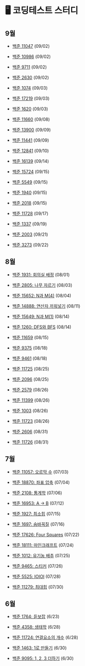 # 🖥️ 코딩테스트 스터디

## 9월

- [백준 11047](https://www.acmicpc.net/problem/11047) (09/02)

- [백준 10986](https://www.acmicpc.net/problem/10986) (09/02)

- [백준 9711](https://www.acmicpc.net/problem/9711) (09/02)

- [백준 2630](https://www.acmicpc.net/problem/2630) (09/02)

- [백준 1074](https://www.acmicpc.net/problem/1074) (09/03)

- [백준 17219](https://www.acmicpc.net/problem/17219) (09/03)

- [백준 1620](https://www.acmicpc.net/problem/1620) (09/03)

- [백준 11660](https://www.acmicpc.net/problem/11660) (09/08)

- [백준 13900](https://www.acmicpc.net/problem/13900) (09/09)

- [백준 11441](https://www.acmicpc.net/problem/11441) (09/09)

- [백준 12841](https://www.acmicpc.net/problem/12841) (09/10)

- [백준 16139](https://www.acmicpc.net/problem/16139) (09/14)

- [백준 15724](https://www.acmicpc.net/problem/15724) (09/15)

- [백준 5549](https://www.acmicpc.net/problem/5549) (09/15)

- [백준 1940](https://www.acmicpc.net/problem/1940) (09/15)

- [백준 2018](https://www.acmicpc.net/problem/2018) (09/15)

- [백준 11728](https://www.acmicpc.net/problem/11728) (09/17)

- [백준 1337](https://www.acmicpc.net/problem/1337) (09/19)

- [백준 2003](https://www.acmicpc.net/problem/2003) (09/21)

- [백준 3273](https://www.acmicpc.net/problem/3273) (09/22)

## 8월

- [백준 1931: 회의실 배정](https://www.acmicpc.net/problem/1931) (08/01)

- [백준 2805: 나무 자르기](https://www.acmicpc.net/problem/2805) (08/03)

- [백준 15652: N과 M(4)](https://www.acmicpc.net/problem/15652) (08/04)

- [백준 14888: 연산자 끼워넣기](https://www.acmicpc.net/problem/14888) (08/11)

- [백준 15649: N과 M(1)](https://www.acmicpc.net/problem/15649) (08/14)

- [백준 1260: DFS와 BFS](https://www.acmicpc.net/problem/1260) (08/14)

- [백준 11659](https://www.acmicpc.net/problem/11659) (08/15)

- [백준 9375](https://www.acmicpc.net/problem/9375) (08/18)

- [백준 9461](https://www.acmicpc.net/problem/9461) (08/18)

- [백준 11725](https://www.acmicpc.net/problem/11725) (08/25)

- [백준 2096](https://www.acmicpc.net/problem/2096) (08/25)

- [백준 2579](https://www.acmicpc.net/problem/2579) (08/26)

- [백준 11399](https://www.acmicpc.net/problem/11399) (08/26)

- [백준 1003](https://www.acmicpc.net/problem/1003) (08/26)

- [백준 11723](https://www.acmicpc.net/problem/11723) (08/26)

- [백준 2606](https://www.acmicpc.net/problem/2606) (08/31)

- [백준 11726](https://www.acmicpc.net/problem/11726) (08/31)

## 7월

- [백준 11057: 오르막 수](https://www.acmicpc.net/problem/11057) (07/03)

- [백준 18870: 좌표 압축](https://www.acmicpc.net/problem/18870) (07/04)

- [백준 2108: 통계학](https://www.acmicpc.net/problem/2180) (07/06)

- [백준 16953: A -> B](https://www.acmicpc.net/problem/16953) (07/12)

- [백준 1927: 최소힙](https://www.acmicpc.net/problem/1927) (07/15)

- [백준 1697: 숨바꼭질](https://www.acmicpc.net/problem/1927) (07/16)

- [백준 17626: Four Squares](https://www.acmicpc.net/problem/17626) (07/22)

- [백준 18111: 마인크래프트](https://www.acmicpc.net/problem/18111) (07/24)

- [백준 1012: 유기농 배추](https://www.acmicpc.net/problem/1012) (07/25)

- [백준 9465: 스티커](https://www.acmicpc.net/problem/9465) (07/26)

- [백준 5525: IOIOI](https://www.acmicpc.net/problem/5525) (07/28)

- [백준 11279: 최대힙](https://www.acmicpc.net/problem/11279) (07/30)

## 6월

- [백준 1764: 듣보잡](https://www.acmicpc.net/problem/1764) (6/23)

- [백준 4358: 생태학](https://www.acmicpc.net/problem/4358) (6/28)

- [백준 11724: 연결요소의 개수](https://www.acmicpc.net/problem/11724) (6/28)

- [백준 1463: 1로 만들기](https://www.acmicpc.net/problem/1463) (6/30)

- [백준 9095: 1, 2, 3 더하기](https://www.acmicpc.net/problem/9095) (6/30)
